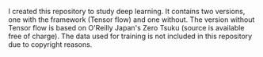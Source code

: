I created this repository to study deep learning.
It contains two versions, one with the framework (Tensor flow) and one without.
The version without Tensor flow is based on O'Reilly Japan's Zero Tsuku (source is available free of charge).
The data used for training is not included in this repository due to copyright reasons.
